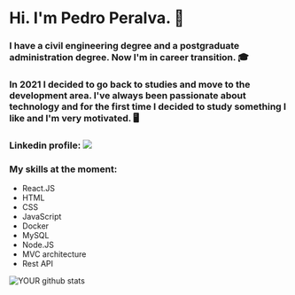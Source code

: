 # Hi. I'm Pedro Peralva. 👋

### I have a civil engineering degree and a postgraduate administration degree. Now I'm in career transition. 🎓

### In 2021 I decided to go back to studies and move to the development area. I've always been passionate about technology and for the first time I decided to study something I like and I'm very motivated. 🖥

### Linkedin profile: [<img src="https://img.shields.io/badge/linkedin-%230077B5.svg?&style=for-the-badge&logo=linkedin&logoColor=white" />](https://www.linkedin.com/in/pedro-peralva/)

### My skills at the moment:

- React.JS
- HTML
- CSS
- JavaScript
- Docker
- MySQL
- Node.JS
- MVC architecture
- Rest API


![YOUR github stats](https://github-readme-stats.vercel.app/api?username=pedroperalva)




<!--
**pedroperalva/pedroperalva** is a ✨ _special_ ✨ repository because its `README.md` (this file) appears on your GitHub profile.

Here are some ideas to get you started:

- 🔭 I’m currently working on ...
- 🌱 I’m currently learning ...
- 👯 I’m looking to collaborate on ...
- 🤔 I’m looking for help with ...
- 💬 Ask me about ...
- 📫 How to reach me: ...
- 😄 Pronouns: ...
- ⚡ Fun fact: ...
-->
